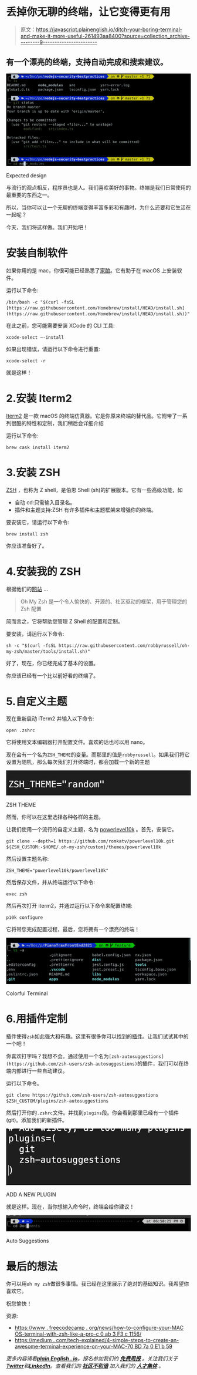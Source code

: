 # 丢掉你无聊的终端，让它变得更有用

> 原文：<https://javascript.plainenglish.io/ditch-your-boring-terminal-and-make-it-more-useful-261493aa8400?source=collection_archive---------9----------------------->

## 有一个漂亮的终端，支持自动完成和搜索建议。

![](img/49510b37fc085a5b9016953b1346a165.png)

Expected design

与流行的观点相反，程序员也是人。我们喜欢美好的事物。终端是我们日常使用的最重要的东西之一。

所以，当你可以让一个无聊的终端变得丰富多彩和有趣时，为什么还要和它生活在一起呢？

今天，我们将这样做。我们开始吧！

# 安装自制软件

如果你用的是 mac，你很可能已经熟悉了[家酿](https://brew.sh/)。它有助于在 macOS 上安装软件。

运行以下命令:

```
/bin/bash -c "$(curl -fsSL [https://raw.githubusercontent.com/Homebrew/install/HEAD/install.sh](https://raw.githubusercontent.com/Homebrew/install/HEAD/install.sh))"
```

在此之前，您可能需要安装 XCode 的 CLI 工具:

```
xcode-select —-install
```

如果出现错误，请运行以下命令进行重置:

```
xcode-select -r
```

就是这样！

# 2.安装 Iterm2

[Iterm2](https://iterm2.com/) 是一款 macOS 的终端仿真器。它是你原来终端的替代品。它附带了一系列很酷的特性和定制，我们稍后会详细介绍

运行以下命令:

```
brew cask install iterm2
```

# 3.安装 ZSH

[ZSH](https://github.com/robbyrussell/oh-my-zsh/wiki/Installing-ZSH) ，也称为 Z shell，是伯恩 Shell (sh)的扩展版本。它有一些高级功能，如

*   自动 cd:只需输入目录名。
*   插件和主题支持:ZSH 有许多插件和主题框架来增强你的终端。

要安装它，请运行以下命令:

```
brew install zsh
```

你应该准备好了。

# 4.安装我的 ZSH

根据他们的[网站](https://ohmyz.sh/) …

> Oh My Zsh 是一个令人愉快的、开源的、社区驱动的框架，用于管理您的 Zsh 配置

简而言之，它将帮助您管理 Z Shell 的配置和定制。

要安装，请运行以下命令:

```
sh -c "$(curl -fsSL https://raw.githubusercontent.com/robbyrussell/oh-my-zsh/master/tools/install.sh)"
```

好了，现在，你已经完成了基本的设置。

你应该已经有一个比以前好看的终端了。

# 5.自定义主题

现在重新启动 iTerm2 并输入以下命令:

```
open .zshrc
```

它将使用文本编辑器打开配置文件。喜欢的话也可以用 nano。

现在会有一个名为`ZSH_THEME`的变量。而那里的值是`robbyrussell`。如果我们将它设置为随机，那么每次我们打开终端时，都会加载一个新的主题

![](img/3813b8c0cd256341d4ee43615fd81665.png)

ZSH THEME

然而，你可以在这里选择各种各样的主题。

让我们使用一个流行的自定义主题，名为 [powerlevel10k](https://github.com/romkatv/powerlevel10k) 。首先，安装它。

```
git clone --depth=1 https://github.com/romkatv/powerlevel10k.git ${ZSH_CUSTOM:-$HOME/.oh-my-zsh/custom}/themes/powerlevel10k
```

然后设置主题名称:

```
ZSH_THEME="powerlevel10k/powerlevel10k"
```

然后保存文件，并从终端运行以下命令:

```
exec zsh
```

然后再次打开 iterm2，并通过运行以下命令来配置终端:

```
p10k configure
```

它将带您完成配置过程，最后，您将拥有一个漂亮的终端！

![](img/42514701b1aa3427567187a6c458e473.png)

Colorful Terminal

# 6.用插件定制

插件使得`zsh`如此强大和有趣。这里有很多你可以找到的[插件](https://project-awesome.org/unixorn/awesome-zsh-plugins)。让我们试试其中的一个吧！

你喜欢打字吗？我想不会。通过使用一个名为`[zsh-autosuggestions](https://github.com/zsh-users/zsh-autosuggestions)`的插件，我们可以在终端内部进行一些自动建议。

运行以下命令。

```
git clone https://github.com/zsh-users/zsh-autosuggestions $ZSH_CUSTOM/plugins/zsh-autosuggestions
```

然后打开你的`.zshrc`文件。并找到`plugins`段。你会看到那里已经有一个插件(git)。添加我们的新插件。

![](img/bf9cded312a837f34c817e175e728259.png)

ADD A NEW PLUGIN

就是这样。现在，当你想输入命令时，终端会给你建议！

![](img/3944049b2693ea244ee1e349a533ee6b.png)

Auto Suggestions

# 最后的想法

你可以用`oh my zsh`做很多事情。我已经在这里展示了绝对的基础知识。我希望你喜欢它。

祝您愉快！

资源:

*   [https://www . freecodecamp . org/news/how-to-configure-your-MAC OS-terminal-with-zsh-like-a-pro-c 0 ab 3 F3 c 1156/](https://www.freecodecamp.org/news/how-to-configure-your-macos-terminal-with-zsh-like-a-pro-c0ab3f3c1156/)
*   [https://medium . com/tech-explained/4-simple-steps-to-create-an-awesome-terminal-experience-on-your-MAC-70 BD 7a 0 E1 b 59](https://medium.com/tech-explained/4-simple-steps-to-create-an-awesome-terminal-experience-on-your-mac-70bd7a0e1b59)

*更多内容请看*[***plain English . io***](https://plainenglish.io/)*。报名参加我们的* [***免费周报***](http://newsletter.plainenglish.io/) *。关注我们关于*[***Twitter***](https://twitter.com/inPlainEngHQ)*和*[***LinkedIn***](https://www.linkedin.com/company/inplainenglish/)*。查看我们的* [***社区不和谐***](https://discord.gg/GtDtUAvyhW) *加入我们的* [***人才集体***](https://inplainenglish.pallet.com/talent/welcome) *。*